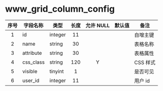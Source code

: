 www_grid_column_config
======================
| 序号 | 字段名称 | 类型 | 长度 | 允许 NULL | 默认值 | 备注 | 
| :---: | --- | --- | :---: | :---: | :---: | --- | 
| 1 | id        | integer | 11  |   |  | 自增主键 | 
| 2 | name      | string  | 30  |   |  | 表格名称 | 
| 3 | attribute | string  | 30  |   |  | 表格属性 | 
| 4 | css_class | string  | 120 | Y |  | CSS 样式 | 
| 5 | visible   | tinyint | 1   |   |  | 是否可见 | 
| 6 | user_id   | integer | 11  |   |  | 用户 id | 
